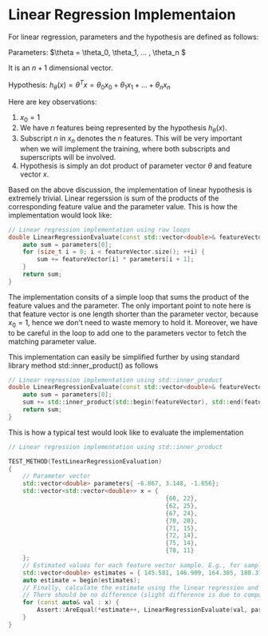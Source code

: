 # Linear Regression Implementaion 

For linear regression, parameters and the hypothesis are defined as follows:

Parameters: $\theta = \theta_0, \theta_1, ... , \theta_n $

It is an $n+1$ dimensional vector.

Hypothesis: $h_{\theta}(x) = \theta^Tx = \theta_0 x_0 + \theta_1 x_1 + ... + \theta_n x_n$

Here are key observations:

1. $x_0=1$
2. We have $n$ features being represented by the hypothesis $h_{\theta}(x)$.
3. Subscript $n$ in $x_n$ denotes the $n$ features. This will be very important when we will implement the training, where both subscripts and superscripts will be involved.
4. Hypothesis is simply an dot product of parameter vector $\theta$ and feature vector $x$.

Based on the above discussion, the implementation of linear hypothesis is extremely trivial. Linear regerssion is sum of the products of the corresponding feature value and the parameter value. This is how the implementation would look like:

```C++
// Linear regression implementation using raw loops
double LinearRegressionEvaluate(const std::vector<double>& featureVector, const std::vector<double>& parameters){
	auto sum = parameters[0];
    for (size_t i = 0; i < featureVector.size(); ++i) {
        sum += featureVector[i] * parameters[i + 1];
    }
	return sum;
}
```
The implementation consits of a simple loop that sums the product of the feature values and the parameter. The only important point to note here is that feature vector is one length shorter than the parameter vector, because $x_0 = 1$, hence we don't need to waste memory to hold it. Moreover, we have to be careful in the loop to add one to the parameters vector to fetch the matching parameter value.

This implementation can easily be simplified further by using standard library method std::inner_product() as follows

```C++
// Linear regression implementation using std::inner_product
double LinearRegressionEvaluate(const std::vector<double>& featureVector, const std::vector<double>& parameters){
	auto sum = parameters[0];
	sum += std::inner_product(std::begin(featureVector), std::end(featureVector), std::begin(parameters) + 1, 0.0);
	return sum;
}
```

This is how a typical test would look like to evaluate the implementation
```C++
// Linear regression implementation using std::inner_product

TEST_METHOD(TestLinearRegressionEvaluation)
{
    // Parameter vector
    std::vector<double> parameters{ -6.867, 3.148, -1.656};
    std::vector<std::vector<double>> x = { 
                                            {60, 22},
                                            {62, 25},
                                            {67, 24},
                                            {70, 20},
                                            {71, 15},
                                            {72, 14},
                                            {75, 14},
                                            {78, 11}
    };
    // Estimated values for each feature vector sample. E.g., for sample {60, 22}, the esimate is -6.867 + 3.148 * 60 - 1.656 * 22 = 145.581
    std::vector<double> estimates = { 145.581, 146.909, 164.305, 180.373, 191.801, 196.605, 206.049, 220.461};
    auto estimate = begin(estimates);
    // Finally, calculate the estimate using the linear regression and compare is to the measured value (y). 
    // There should be no difference (slight difference is due to computation error).
    for (const auto& val : x) {
        Assert::AreEqual(*estimate++, LinearRegressionEvaluate(val, parameters), 1.0E-5);
    }
}
```
